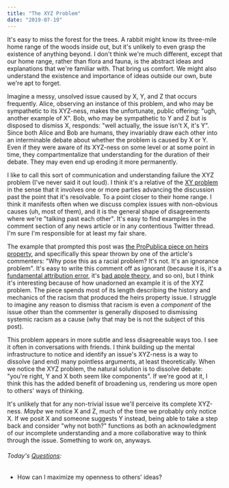 ```yaml
---
title: "The XYZ Problem"
date: "2019-07-19"
---
```


It's easy to miss the forest for the trees. A rabbit might know its three-mile home range of the woods inside out, but it's unlikely to even grasp the existence of anything beyond. I don't think we're much different, except that our home range, rather than flora and fauna, is the abstract ideas and explanations that we're familiar with. That bring us comfort. We might also understand the existence and importance of ideas outside our own, bute we're apt to forget.

Imagine a messy, unsolved issue caused by X, Y, and Z that occurs frequently. Alice, observing an instance of this problem, and who may be sympathetic to its XYZ-ness, makes the unfortunate, public offering: "ugh, another example of X". Bob, who may be sympathetic to Y and Z but is disposed to dismiss X, responds: "well actually, the issue isn't X, it's Y". Since both Alice and Bob are humans, they invariably draw each other into an interminable debate about whether the problem is caused by X or Y. Even if they were aware of its XYZ-ness on some level or at some point in time, they compartmentalize that understanding for the duration of their debate. They may even end up eroding it more permanently.

I like to call this sort of communication and understanding failure the XYZ problem (I've never said it out loud). I think it's a relative of the [XY problem](https://en.wikipedia.org/wiki/XY_problem) in the sense that it involves one or more parties advancing the discussion past the point that it's resolvable. To a point closer to their home range. I think it manifests often when we discuss complex issues with non-obvious causes (uh, most of them), and it is the general shape of disagreements where we're "talking past each other". It's easy to find examples in the comment section of any news article or in any contentious Twitter thread. I'm sure I'm responsible for at least my fair share.

The example that prompted this post was [the ProPublica piece on heirs property](https://features.propublica.org/black-land-loss/heirs-property-rights-why-black-families-lose-land-south/), and specifically this spear thrown by one of the article's commenters: "Why pose this as a racial problem? It's not. It's an ignorance problem". It's easy to write this comment off as ignorant (because it is, it's a [fundamental attribution error](https://en.wikipedia.org/wiki/Fundamental_attribution_error), it's [bad apple theory](https://www.worldcat.org/title/field-guide-to-understanding-human-error/oclc/1011219301?referer=br&ht=edition), and so on), but I think it's interesting because of how unadorned an example it is of the XYZ problem. The piece spends most of its length describing the history and mechanics of the racism that produced the heirs property issue. I struggle to imagine any reason to dismiss that racism is even a _component_ of the issue other than the commenter is generally disposed to dismissing systemic racism as a cause (why that may be is not the subject of this post).

This problem appears in more subtle and less disagreeable ways too. I see it often in conversations with friends. I think building up the mental infrastructure to notice and identify an issue's XYZ-ness is a way to dissolve (and end) many pointless arguments, at least theoretically. When we notice the XYZ problem, the natural solution is to dissolve debate: "you're right, Y and X both seem like components". If we're good at it, I think this has the added benefit of broadening us, rendering us more open to others' ways of thinking.

It's unlikely that for any non-trivial issue we'll perceive its complete XYZ-ness. _Maybe_ we notice X and Z, much of the time we probably only notice X. If we posit X and someone suggests Y instead, being able to take a step back and consider "why not both?" functions as both an acknowledgment of our incomplete understanding and a more collaborative way to think through the issue. Something to work on, anyways.

<aside>
  <h6><em>Today's <a href="/blog/19/06/refining-questions/">Questions</a>:</em></h6>
  <ul>
    <li>How can I maximize my openness to others' ideas?</li>
  </ul>
</aside>
